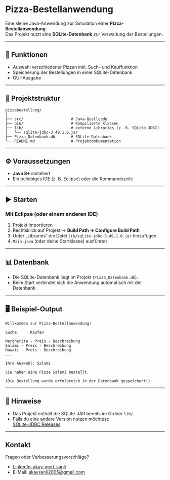 # Pizza-Bestellanwendung

Eine kleine Java-Anwendung zur Simulation einer **Pizza-Bestellanwendung**.  
Das Projekt nutzt eine **SQLite-Datenbank** zur Verwaltung der Bestellungen.

---

## 🚀 Funktionen
- Auswahl verschiedener Pizzen inkl. Such- und Kauffunktion
- Speicherung der Bestellungen in einer SQLite-Datenbank
- GUI-Ausgabe

---

## 📂 Projektstruktur
```
pizzabestellung/
│
├── src/                     # Java-Quellcode
├── bin/                     # Kompilierte Klassen
├── lib/                     # externe Libraries (z. B. SQLite-JDBC)
│   └── sqlite-jdbc-3.49.1.0.jar
├── Pizza_Datenbank.db       # SQLite-Datenbank
└── README.md                # Projektdokumentation
```

---

## ⚙️ Voraussetzungen
- **Java 8+** installiert  
- Ein beliebiges IDE (z. B. Eclipse) oder die Kommandozeile  

---

## ▶️ Starten

### Mit Eclipse (oder einem anderen IDE)
1. Projekt importieren  
2. Rechtsklick auf Projekt → **Build Path → Configure Build Path**  
3. Unter „Libraries“ die Datei `lib/sqlite-jdbc-3.49.1.0.jar` hinzufügen  
4. `Main.java` (oder deine Startklasse) ausführen  

---

## 📊 Datenbank
- Die SQLite-Datenbank liegt im Projekt (`Pizza_Datenbank.db`).  
- Beim Start verbindet sich die Anwendung automatisch mit der Datenbank.  

---

## 🖥️ Beispiel-Output
```text
Willkommen zur Pizza-Bestellanwendung!

Suche      Kaufen

Margherita - Preis - Beschreibung
Salami - Preis - Beschreibung
Hawaii - Preis - Beschreibung
...

Ihre Auswahl: Salami

Sie haben eine Pizza Salami bestellt.

(Die Bestellung wurde erfolgreich in der Datenbank gespeichert!)
```

---

## 📝 Hinweise
- Das Projekt enthält die SQLite-JAR bereits im Ordner `lib/`.  
- Falls du eine andere Version nutzen möchtest:  
  [SQLite-JDBC Releases](https://github.com/xerial/sqlite-jdbc)  

---

## Kontakt
Fragen oder Verbesserungsvorschläge?  
- [LinkedIn: akay-mert-sanli](https://www.linkedin.com/in/akay-mert-sanli/)
- E-Mail: [akaysanli2005@gmail.com](mailto:akaysanli2005@gmail.com)
